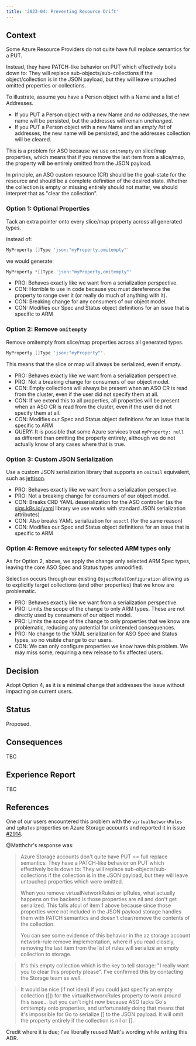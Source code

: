 ```yaml
---
title: '2023-04: Preventing Resource Drift'
---
```


## Context

Some Azure Resource Providers do not quite have full replace semantics for a PUT.

Instead, they have PATCH-like behavior on PUT which effectively boils down to: They will replace sub-objects/sub-collections if the object/collection is in the JSON payload, but they will leave untouched omitted properties or collections.

To illustrate, assume you have a Person object with a Name and a list of Addresses.

* If you PUT a Person object with a new Name and _no addresses_, the new name will be persisted, but the addresses will remain _unchanged_.
* If you PUT a Person object with a new Name and an _empty list_ of addresses, the new name will be persisted, and the addresses collection will be cleared.

This is a problem for ASO because we use `omitempty` on slice/map properties, which means that if you remove the last item from a slice/map, the property will be entirely omitted from the JSON payload.

In principle, an ASO custom resource (CR) should be the goal-state for the resource and should be a complete definition of the desired state. Whether the collection is empty or missing entirely should not matter, we should interpret that as "clear the collection".

### Option 1: Optional Properties

Tack an extra pointer onto every slice/map property across all generated types.

Instead of:

``` go
MyProperty []Type 'json:"myProperty,omitempty"'
```

we would generate:

``` go
MyProperty *[]Type 'json:"myProperty,omitempty"'
```

* PRO: Behaves exactly like we want from a serialization perspective.
* CON: Horrible to use in code because you must dereference the property to range over it (or really do much of anything with it).
* CON: Breaking change for any consumers of our object model.
* CON: Modifies our Spec and Status object definitions for an issue that is specific to ARM

### Option 2: Remove `omitempty` 

Remove omitempty from slice/map properties across all generated types.

``` go
MyProperty []Type 'json:"myProperty"'. 
```

This means that the slice or map will always be serialized, even if empty.

* PRO: Behaves exactly like we want from a serialization perspective.
* PRO: Not a breaking change for consumers of our object model.
* CON: Empty collections will always be present when an ASO CR is read from the cluster, even if the user did not specify them at all.
* CON: If we extend this to all properties, all properties will be present when an ASO CR is read from the cluster, even if the user did not specify them at all.
* CON: Modifies our Spec and Status object definitions for an issue that is specific to ARM
* QUERY: It is possible that some Azure services treat `myProperty: null` as different than omitting the property entirely, although we do not actually know of any cases where that is true.

### Option 3: Custom JSON Serialization

Use a custom JSON serialization library that supports an `omitnil` equivalent, such as [jettison](https://github.com/wI2L/jettison).

* PRO: Behaves exactly like we want from a serialization perspective.
* PRO: Not a breaking change for consumers of our object model.
* CON: Breaks CRD YAML deserialization for the ASO controller (as the [sigs.k8s.io/yaml]( https://github.com/kubernetes-sigs/yaml) library we use works with standard JSON serialization attributes)
* CON: Also breaks YAML serialization for `asoctl` (for the same reason)
* CON: Modifies our Spec and Status object definitions for an issue that is specific to ARM

### Option 4: Remove `omitempty` for selected ARM types only

As for Option 2, above, we apply the change only selected ARM Spec types, leaving the core ASO Spec and Status types unmodified.

Selection occurs through our existing `ObjectModelConfiguration` allowing us to explicitly target collections (and other properties) that we know are problematic.

* PRO: Behaves exactly like we want from a serialization perspective.
* PRO: Limits the scope of the change to only ARM types. These are not directly used by consumers of our object model.
* PRO: Limits the scope of the change to only properties that we know are problematic, reducing any potential for unintended consequences.
* PRO: No change to the YAML serialization for ASO Spec and Status types, so no visible change to our users.
* CON: We can only configure properties we know have this problem. We may miss some, requiring a new release to fix affected users.

## Decision

Adopt Option 4, as it is a minimal change that addresses the issue without impacting on current users.

## Status

Proposed.

## Consequences

TBC

## Experience Report

TBC

## References

One of our users encountered this problem with the `virtualNetworkRules` and `ipRules` properties on Azure Storage accounts and reported it in issue [#2914](https://github.com/Azure/azure-service-operator/issues/2914).

@Matthchr's response was:

> Azure Storage accounts don't quite have PUT == full replace semantics. They have a PATCH-like behavior on PUT which effectively boils down to: They will replace sub-objects/sub-collections if the collection is in the JSON payload, but they will leave untouched properties which were omitted.
> 
> When you remove virtualNetworkRules or ipRules, what actually happens on the backend is those properties are nil and don't get serialized. This falls afoul of item 1 above because since those properties were not included in the JSON payload storage handles them with PATCH semantics and doesn't clear/remove the contents of the collection.
> 
> You can see some evidence of this behavior in the az storage account network-rule remove implementation, where if you read closely, removing the last item from the list of rules will serialize an empty collection to storage.

> It's this empty collection which is the key to tell storage: "I really want you to clear this property please". I've confirmed this by contacting the Storage team as well.

> It would be nice (if not ideal) if you could just specify an empty collection ([]) for the virtualNetworkRules property to work around this issue... but you can't right now because ASO tacks Go's omitempty onto properties, and unfortunately doing that means that it's impossible for Go to serialize [] to the JSON payload. It will omit the property entirely if the collection is nil or [].

Credit where it is due; I've liberally reused Matt's wording while writing this ADR.



